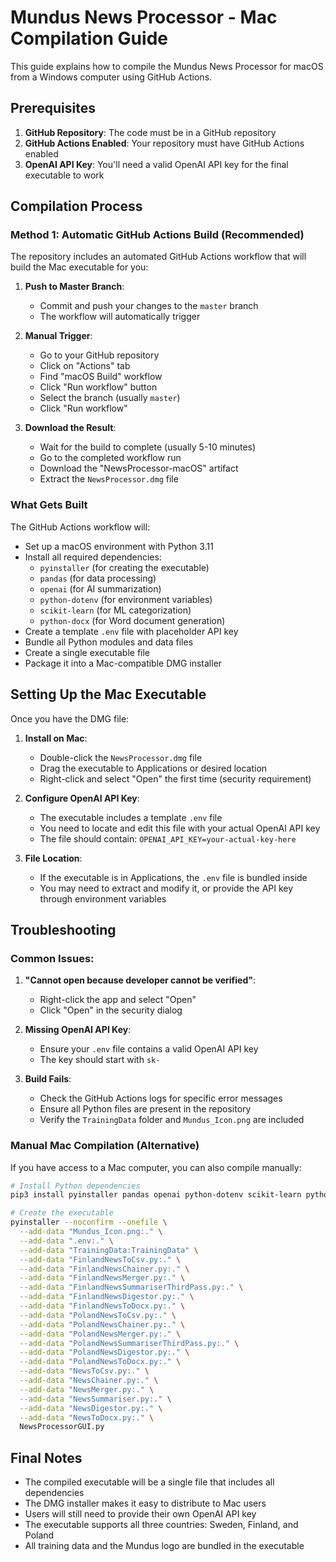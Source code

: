 # Mundus News Processor - Mac Compilation Guide

This guide explains how to compile the Mundus News Processor for macOS from a Windows computer using GitHub Actions.

## Prerequisites

1. **GitHub Repository**: The code must be in a GitHub repository
2. **GitHub Actions Enabled**: Your repository must have GitHub Actions enabled
3. **OpenAI API Key**: You'll need a valid OpenAI API key for the final executable to work

## Compilation Process

### Method 1: Automatic GitHub Actions Build (Recommended)

The repository includes an automated GitHub Actions workflow that will build the Mac executable for you:

1. **Push to Master Branch**: 
   - Commit and push your changes to the `master` branch
   - The workflow will automatically trigger

2. **Manual Trigger**:
   - Go to your GitHub repository
   - Click on "Actions" tab
   - Find "macOS Build" workflow
   - Click "Run workflow" button
   - Select the branch (usually `master`)
   - Click "Run workflow"

3. **Download the Result**:
   - Wait for the build to complete (usually 5-10 minutes)
   - Go to the completed workflow run
   - Download the "NewsProcessor-macOS" artifact
   - Extract the `NewsProcessor.dmg` file

### What Gets Built

The GitHub Actions workflow will:
- Set up a macOS environment with Python 3.11
- Install all required dependencies:
  - `pyinstaller` (for creating the executable)
  - `pandas` (for data processing)
  - `openai` (for AI summarization)
  - `python-dotenv` (for environment variables)
  - `scikit-learn` (for ML categorization)
  - `python-docx` (for Word document generation)
- Create a template `.env` file with placeholder API key
- Bundle all Python modules and data files
- Create a single executable file
- Package it into a Mac-compatible DMG installer

## Setting Up the Mac Executable

Once you have the DMG file:

1. **Install on Mac**:
   - Double-click the `NewsProcessor.dmg` file
   - Drag the executable to Applications or desired location
   - Right-click and select "Open" the first time (security requirement)

2. **Configure OpenAI API Key**:
   - The executable includes a template `.env` file
   - You need to locate and edit this file with your actual OpenAI API key
   - The file should contain: `OPENAI_API_KEY=your-actual-key-here`

3. **File Location**:
   - If the executable is in Applications, the `.env` file is bundled inside
   - You may need to extract and modify it, or provide the API key through environment variables

## Troubleshooting

### Common Issues:

1. **"Cannot open because developer cannot be verified"**:
   - Right-click the app and select "Open"
   - Click "Open" in the security dialog

2. **Missing OpenAI API Key**:
   - Ensure your `.env` file contains a valid OpenAI API key
   - The key should start with `sk-`

3. **Build Fails**:
   - Check the GitHub Actions logs for specific error messages
   - Ensure all Python files are present in the repository
   - Verify the `TrainingData` folder and `Mundus_Icon.png` are included

### Manual Mac Compilation (Alternative)

If you have access to a Mac computer, you can also compile manually:

```bash
# Install Python dependencies
pip3 install pyinstaller pandas openai python-dotenv scikit-learn python-docx

# Create the executable
pyinstaller --noconfirm --onefile \
  --add-data "Mundus_Icon.png:." \
  --add-data ".env:." \
  --add-data "TrainingData:TrainingData" \
  --add-data "FinlandNewsToCsv.py:." \
  --add-data "FinlandNewsChainer.py:." \
  --add-data "FinlandNewsMerger.py:." \
  --add-data "FinlandNewsSummariserThirdPass.py:." \
  --add-data "FinlandNewsDigestor.py:." \
  --add-data "FinlandNewsToDocx.py:." \
  --add-data "PolandNewsToCsv.py:." \
  --add-data "PolandNewsChainer.py:." \
  --add-data "PolandNewsMerger.py:." \
  --add-data "PolandNewsSummariserThirdPass.py:." \
  --add-data "PolandNewsDigestor.py:." \
  --add-data "PolandNewsToDocx.py:." \
  --add-data "NewsToCsv.py:." \
  --add-data "NewsChainer.py:." \
  --add-data "NewsMerger.py:." \
  --add-data "NewsSummariser.py:." \
  --add-data "NewsDigestor.py:." \
  --add-data "NewsToDocx.py:." \
  NewsProcessorGUI.py
```

## Final Notes

- The compiled executable will be a single file that includes all dependencies
- The DMG installer makes it easy to distribute to Mac users
- Users will still need to provide their own OpenAI API key
- The executable supports all three countries: Sweden, Finland, and Poland
- All training data and the Mundus logo are bundled in the executable
